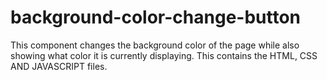 # background-color-change-button
This component changes the background color of the page while also showing what color it is currently displaying. This contains the HTML, CSS AND JAVASCRIPT files.
